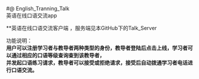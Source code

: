 #@ English_Tranning_Talk   
英语在线口语交流app


 **英语在线口语交流客户端 ，服务端见本GitHub下的Talk_Server
 
功能说明：  
 **用户可以注册学习者与教导者两种类型的身份，教导者登陆后点击上线，学习者可以通过相应的口语等级查询查到该教导者，   
 并发起口语练习请求，教导者可以接受或拒绝请求，接受后自动拨通学习者电话进行口语交流。**

